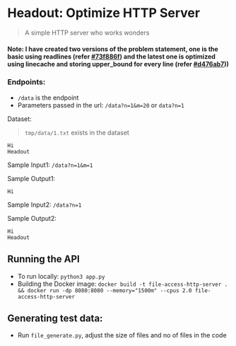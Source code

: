 # Headout: Optimize HTTP Server
> A simple HTTP server who works wonders

#### Note: I have created two versions of the problem statement, one is the basic using readlines (refer [#73f886f](https://github.com/ankur12-1610/file-access-http-server/commit/73f886f4e38e9078b5a8679b65dda3c4a7c55b54)) and the latest one is optimized using linecache and storing upper_bound for every line (refer [#d476ab7](https://github.com/ankur12-1610/file-access-http-server/commit/d476ab70bf94082ac72e9b6ce0299513d2281a53)))

### Endpoints:
- `/data` is the endpoint
- Parameters passed in the url: `/data?n=1&m=20` or `data?n=1`

Dataset:
> `tmp/data/1.txt` exists in the dataset
```
Hi
Headout
```

Sample Input1: `/data?n=1&m=1`

Sample Output1:
```
Hi
```

Sample Input2: `/data?n=1`

Sample Output2:
```
Hi
Headout
```

## Running the API
- To run locally: `python3 app.py`
- Building the Docker image: `docker build -t file-access-http-server . && docker run -dp 8080:8080 --memory="1500m" --cpus 2.0 file-access-http-server`

## Generating test data:
- Run `file_generate.py`, adjust the size of files and no of files in the code